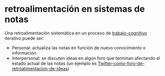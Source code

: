 # retroalimentación en sistemas de notas

Una retroalimentación sistemática en un proceso de [trabajo-cognitivo](trabajo-cognitivo.md) iterativo puede ser:

* Personal: actualiza las notas en función de nuevo conocimiento o información
* Interpersonal: se discuten ideas en algún foro que terminan afectando el estado actual de las notas (un ejemplo es [Twitter-como-foro-de-retroalimentacion-de-ideas](Twitter-como-foro-de-retroalimentacion-de-ideas.md))
